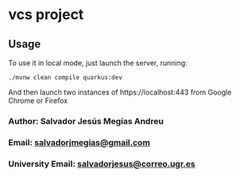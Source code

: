 # vcs project


## Usage
To use it in local mode, just launch the server, running:
```
./mvnw clean compile quarkus:dev
```
And then launch two instances of https://localhost:443
from Google Chrome or Firefox

### Author: Salvador Jesús Megías Andreu
### Email: salvadorjmegias@gmail.com
### University Email: salvadorjesus@correo.ugr.es
